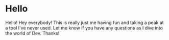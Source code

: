 # Hello
Hello! 
Hey everybody! This is really just me having fun and taking a peak at a tool I've never used. Let me know if you have any questions as I dive into the world of Dev. Thanks!
